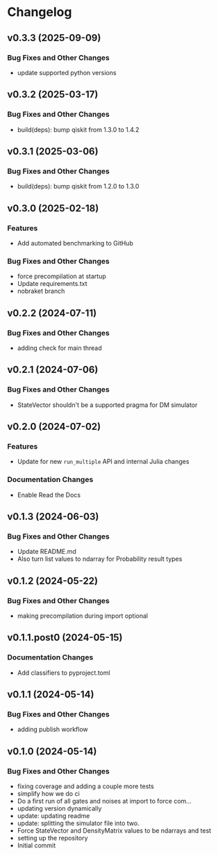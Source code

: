 # Changelog

## v0.3.3 (2025-09-09)

### Bug Fixes and Other Changes

 * update supported python versions

## v0.3.2 (2025-03-17)

### Bug Fixes and Other Changes

 * build(deps): bump qiskit from 1.3.0 to 1.4.2

## v0.3.1 (2025-03-06)

### Bug Fixes and Other Changes

 * build(deps): bump qiskit from 1.2.0 to 1.3.0

## v0.3.0 (2025-02-18)

### Features

 * Add automated benchmarking to GitHub

### Bug Fixes and Other Changes

 * force precompilation at startup
 * Update requirements.txt
 * nobraket branch

## v0.2.2 (2024-07-11)

### Bug Fixes and Other Changes

 * adding check for main thread

## v0.2.1 (2024-07-06)

### Bug Fixes and Other Changes

 * StateVector shouldn't be a supported pragma for DM simulator

## v0.2.0 (2024-07-02)

### Features

 * Update for new `run_multiple` API and internal Julia changes

### Documentation Changes

 * Enable Read the Docs

## v0.1.3 (2024-06-03)

### Bug Fixes and Other Changes

 * Update README.md
 * Also turn list values to ndarray for Probability result types

## v0.1.2 (2024-05-22)

### Bug Fixes and Other Changes

 * making precompilation during import optional

## v0.1.1.post0 (2024-05-15)

### Documentation Changes

 * Add classifiers to pyproject.toml

## v0.1.1 (2024-05-14)

### Bug Fixes and Other Changes

 * adding publish workflow

## v0.1.0 (2024-05-14)

### Bug Fixes and Other Changes

 * fixing coverage and adding a couple more tests
 * simplify how we do ci
 * Do a first run of all gates and noises at import to force com…
 * updating version dynamically
 * update: updating readme
 * update: splitting the simulator file into two.
 * Force StateVector and DensityMatrix values to be ndarrays and test
 * setting up the repository
 * Initial commit
